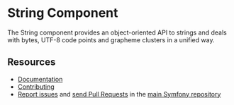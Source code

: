 String Component
================

The String component provides an object-oriented API to strings and deals
with bytes, UTF-8 code points and grapheme clusters in a unified way.

Resources
---------

 * [Documentation](https://symfony.com/doc/current/components/string.html)
 * [Contributing](https://symfony.com/doc/current/contributing/{{url('/')}})
 * [Report issues](https://github.com/symfony/symfony/issues) and
   [send Pull Requests](https://github.com/symfony/symfony/pulls)
   in the [main Symfony repository](https://github.com/symfony/symfony)
